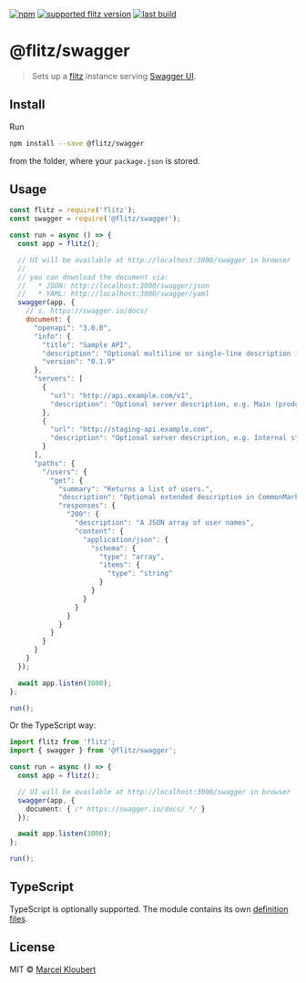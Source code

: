 [![npm](https://img.shields.io/npm/v/@flitz/swagger.svg)](https://www.npmjs.com/package/@flitz/swagger) [![supported flitz version](https://img.shields.io/static/v1?label=flitz&message=0.9.2%2B&color=blue)](https://github.com/flitz-js/flitz) [![last build](https://img.shields.io/github/workflow/status/flitz-js/body/Publish)](https://github.com/flitz-js/swagger/actions?query=workflow%3APublish)

# @flitz/swagger

> Sets up a [flitz](https://github.com/flitz-js/flitz) instance serving [Swagger UI](https://github.com/swagger-api/swagger-ui).

## Install

Run

```bash
npm install --save @flitz/swagger
```

from the folder, where your `package.json` is stored.

## Usage

```javascript
const flitz = require('flitz');
const swagger = require('@flitz/swagger');

const run = async () => {
  const app = flitz();

  // UI will be available at http://localhost:3000/swagger in browser
  //
  // you can download the document via:
  //   * JSON: http://localhost:3000/swagger/json
  //   * YAML: http://localhost:3000/swagger/yaml
  swagger(app, {
    // s. https://swagger.io/docs/
    document: {
      "openapi": "3.0.0",
      "info": {
        "title": "Sample API",
        "description": "Optional multiline or single-line description in [CommonMark](http://commonmark.org/help/) or HTML.",
        "version": "0.1.9"
      },
      "servers": [
        {
          "url": "http://api.example.com/v1",
          "description": "Optional server description, e.g. Main (production) server"
        },
        {
          "url": "http://staging-api.example.com",
          "description": "Optional server description, e.g. Internal staging server for testing"
        }
      ],
      "paths": {
        "/users": {
          "get": {
            "summary": "Returns a list of users.",
            "description": "Optional extended description in CommonMark or HTML.",
            "responses": {
              "200": {
                "description": "A JSON array of user names",
                "content": {
                  "application/json": {
                    "schema": {
                      "type": "array",
                      "items": {
                        "type": "string"
                      }
                    }
                  }
                }
              }
            }
          }
        }
      }
    }
  });

  await app.listen(3000);
};

run();
```

Or the TypeScript way:

```typescript
import flitz from 'flitz';
import { swagger } from '@flitz/swagger';

const run = async () => {
  const app = flitz();

  // UI will be available at http://localhost:3000/swagger in browser
  swagger(app, {
    document: { /* https://swagger.io/docs/ */ }
  });

  await app.listen(3000);
};

run();
```

## TypeScript

TypeScript is optionally supported. The module contains its own [definition files](https://www.typescriptlang.org/docs/handbook/declaration-files/introduction.html).

## License

MIT © [Marcel Kloubert](https://github.com/mkloubert)
